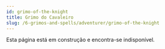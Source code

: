 ```yaml
---
id: grimo-of-the-knight
title: Grimo do Cavaleiro
slug: /6-grimos-and-spells/adventurer/grimo-of-the-knight
---
```


Esta página está em construção e encontra-se indisponível.
